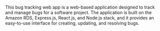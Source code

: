 This bug tracking web app is a web-based application designed to track and manage bugs for a software project. The application is built on the Amazon RDS, Express.js, React.js, and Node.js stack, and it provides an easy-to-use interface for creating, updating, and resolving bugs.
